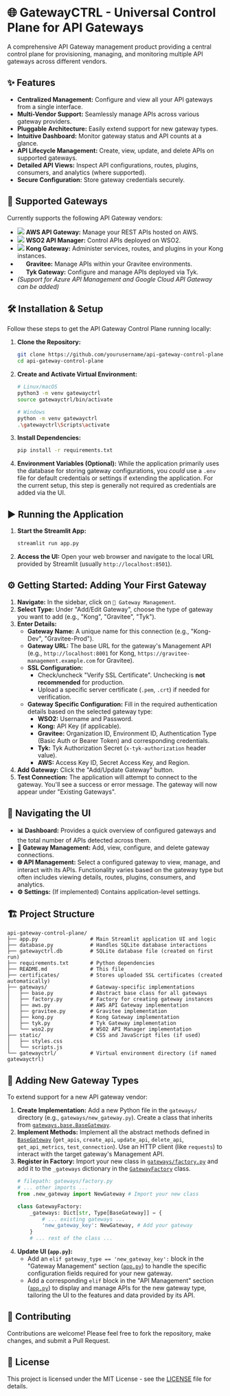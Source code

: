 # 🌐 GatewayCTRL - Universal Control Plane for API Gateways

A comprehensive API Gateway management product providing a central control plane for provisioning, managing, and monitoring multiple API gateways across different vendors.

## ✨ Features

*   **Centralized Management:** Configure and view all your API gateways from a single interface.
*   **Multi-Vendor Support:** Seamlessly manage APIs across various gateway providers.
*   **Pluggable Architecture:** Easily extend support for new gateway types.
*   **Intuitive Dashboard:** Monitor gateway status and API counts at a glance.
*   **API Lifecycle Management:** Create, view, update, and delete APIs on supported gateways.
*   **Detailed API Views:** Inspect API configurations, routes, plugins, consumers, and analytics (where supported).
*   **Secure Configuration:** Store gateway credentials securely.

## 🚀 Supported Gateways

Currently supports the following API Gateway vendors:

*   <img src="https://img.icons8.com/color/16/000000/amazon-web-services.png"/> **AWS API Gateway:** Manage your REST APIs hosted on AWS.
*   <img src="https://img.icons8.com/color/16/000000/wso2.png"/> **WSO2 API Manager:** Control APIs deployed on WSO2.
*   <img src="https://img.icons8.com/?size=16&id=36919&format=png&color=000000"/> **Kong Gateway:** Administer services, routes, and plugins in your Kong instances.
*   <img src="https://gravitee.io/assets/images/favicon.ico" width="16" height="16"/> **Gravitee:** Manage APIs within your Gravitee environments.
*   <img src="https://tyk.io/wp-content/uploads/2023/06/cropped-Tyk-Favicon-32x32.png" width="16" height="16"/> **Tyk Gateway:** Configure and manage APIs deployed via Tyk.
*   *(Support for Azure API Management and Google Cloud API Gateway can be added)*

## 🛠️ Installation & Setup

Follow these steps to get the API Gateway Control Plane running locally:

1.  **Clone the Repository:**
    ```bash
    git clone https://github.com/yourusername/api-gateway-control-plane.git # Replace with your repo URL if different
    cd api-gateway-control-plane
    ```

2.  **Create and Activate Virtual Environment:**
    ```bash
    # Linux/macOS
    python3 -m venv gatewayctrl
    source gatewayctrl/bin/activate

    # Windows
    python -m venv gatewayctrl
    .\gatewayctrl\Scripts\activate
    ```

3.  **Install Dependencies:**
    ```bash
    pip install -r requirements.txt
    ```

4.  **Environment Variables (Optional):**
    While the application primarily uses the database for storing gateway configurations, you *could* use a `.env` file for default credentials or settings if extending the application. For the current setup, this step is generally not required as credentials are added via the UI.

## ▶️ Running the Application

1.  **Start the Streamlit App:**
    ```bash
    streamlit run app.py
    ```

2.  **Access the UI:**
    Open your web browser and navigate to the local URL provided by Streamlit (usually `http://localhost:8501`).

## ⚙️ Getting Started: Adding Your First Gateway

1.  **Navigate:** In the sidebar, click on `🔧 Gateway Management`.
2.  **Select Type:** Under "Add/Edit Gateway", choose the type of gateway you want to add (e.g., "Kong", "Gravitee", "Tyk").
3.  **Enter Details:**
    *   **Gateway Name:** A unique name for this connection (e.g., "Kong-Dev", "Gravitee-Prod").
    *   **Gateway URL:** The base URL for the gateway's Management API (e.g., `http://localhost:8001` for Kong, `https://gravitee-management.example.com` for Gravitee).
    *   **SSL Configuration:**
        *   Check/uncheck "Verify SSL Certificate". Unchecking is **not recommended** for production.
        *   Upload a specific server certificate (`.pem`, `.crt`) if needed for verification.
    *   **Gateway Specific Configuration:** Fill in the required authentication details based on the selected gateway type:
        *   **WSO2:** Username and Password.
        *   **Kong:** API Key (if applicable).
        *   **Gravitee:** Organization ID, Environment ID, Authentication Type (Basic Auth or Bearer Token) and corresponding credentials.
        *   **Tyk:** Tyk Authorization Secret (`x-tyk-authorization` header value).
        *   **AWS:** Access Key ID, Secret Access Key, and Region.
4.  **Add Gateway:** Click the "Add/Update Gateway" button.
5.  **Test Connection:** The application will attempt to connect to the gateway. You'll see a success or error message. The gateway will now appear under "Existing Gateways".

## 🧭 Navigating the UI

*   **📊 Dashboard:** Provides a quick overview of configured gateways and the total number of APIs detected across them.
*   **🔧 Gateway Management:** Add, view, configure, and delete gateway connections.
*   **🌐 API Management:** Select a configured gateway to view, manage, and interact with its APIs. Functionality varies based on the gateway type but often includes viewing details, routes, plugins, consumers, and analytics.
*   **⚙️ Settings:** (If implemented) Contains application-level settings.

## 🏗️ Project Structure

```
api-gateway-control-plane/
├── app.py                 # Main Streamlit application UI and logic
├── database.py            # Handles SQLite database interactions
├── gatewayctrl.db         # SQLite database file (created on first run)
├── requirements.txt       # Python dependencies
├── README.md              # This file
├── certificates/          # Stores uploaded SSL certificates (created automatically)
├── gateways/              # Gateway-specific implementations
│   ├── base.py            # Abstract base class for all gateways
│   ├── factory.py         # Factory for creating gateway instances
│   ├── aws.py             # AWS API Gateway implementation
│   ├── gravitee.py        # Gravitee implementation
│   ├── kong.py            # Kong Gateway implementation
│   ├── tyk.py             # Tyk Gateway implementation
│   └── wso2.py            # WSO2 API Manager implementation
├── static/                # CSS and JavaScript files (if used)
│   ├── styles.css
│   └── scripts.js
└── gatewayctrl/           # Virtual environment directory (if named gatewayctrl)
```

## 🧩 Adding New Gateway Types

To extend support for a new API gateway vendor:

1.  **Create Implementation:** Add a new Python file in the `gateways/` directory (e.g., `gateways/new_gateway.py`). Create a class that inherits from [`gateways.base.BaseGateway`](gateways/base.py).
2.  **Implement Methods:** Implement all the abstract methods defined in [`BaseGateway`](gateways/base.py) (`get_apis`, `create_api`, `update_api`, `delete_api`, `get_api_metrics`, `test_connection`). Use an HTTP client (like `requests`) to interact with the target gateway's Management API.
3.  **Register in Factory:** Import your new class in [`gateways/factory.py`](gateways/factory.py) and add it to the `_gateways` dictionary in the [`GatewayFactory`](gateways/factory.py) class.
    ```python
    # filepath: gateways/factory.py
    # ... other imports ...
    from .new_gateway import NewGateway # Import your new class

    class GatewayFactory:
        _gateways: Dict[str, Type[BaseGateway]] = {
            # ... existing gateways ...
            'new_gateway_key': NewGateway, # Add your gateway
        }
        # ... rest of the class ...
    ```
4.  **Update UI (`app.py`):**
    *   Add an `elif gateway_type == 'new_gateway_key':` block in the "Gateway Management" section ([`app.py`](app.py)) to handle the specific configuration fields required for your new gateway.
    *   Add a corresponding `elif` block in the "API Management" section ([`app.py`](app.py)) to display and manage APIs for the new gateway type, tailoring the UI to the features and data provided by its API.

## 🙌 Contributing

Contributions are welcome! Please feel free to fork the repository, make changes, and submit a Pull Request.

## 📄 License

This project is licensed under the MIT License - see the [LICENSE](LICENSE) file for details.